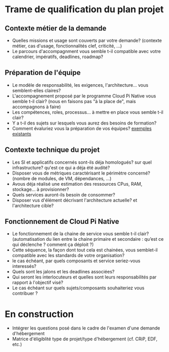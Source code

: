 # Trame de qualification du plan projet

## Contexte métier de la demande
- Quelles missions et usage sont couverts par votre demande? (contexte métier, cas d'usage, fonctionnalités clef, criticité, ...)
- Le parcours d'accompagnment vous semble t-il compatible avec votre calendrier, impératifs, deadlines,  roadmap?

## Préparation de l'équipe
- Le modèle de responsabilité, les exigences, l'architecture... vous semblent-elles claires?
- L'accompagnement proposé par le programme Cloud Pi Native vous semble t-il clair? (nous en faisons pas "à la place de", mais accompagnons à faire)
- Les compétences, roles, processus... à mettre en place vous semble t-il clair?
- Y a t-il des sujets sur lesquels vous aurez des besoins de formation?
- Comment évaluriez vous la préparation de vos équipes? [exemples existants](https://software.af.mil/wp-content/uploads/2019/12/DoD-Enterprise-DevSecOps-Maturity-Review-v1.6.docx)

## Contexte technique du projet
- Les SI et applicatifs concernés sont-ils déja homologués? sur quel infrastructure? qu'est ce qui a déja été audité?
- Disposer vous de métriques caractérisant le périmètre concerné? (nombre de modules, de VM, dépendances, ...)
- Avous déja réalisé une estimation des ressources CPus, RAM, stockage... à provisionner? 
- Quels services auront-ils besoin de consommer?
- Disposer vus d'élément décrivant l'architecture actuelle? et l'architecture cible? 

## Fonctionnement de Cloud Pi Native 
- Le fonctionnement de la chaine de service vous semble t-il clair? (automatisation du lien entre la chaine primaire et secondaire : qu’est ce qui déclenche ? comment ça déploit ?)
- Cette séquence, la façon dont tout cela est chainées, vous semblet-il compatible avec les standards de votre organisation?
- le cas échéant, par quels composants et service seriez-vous interessés?
- Quels sont les jalons et les deadlines associées? 
- Qui seront les interlocuteurs et quelles sont leurs responsabilités par rapport à l'objectif visé?
- Le cas échéant sur quels sujets/composants souhaiteriez vous contribuer ? 

# En construction
- Intégrer les questions posé dans le cadre de l'examen d'une demande d'hébergement
- Matrice d'éligiblité type de projet/type d'hébergement (cf. CRiP, EDF, etc.)
